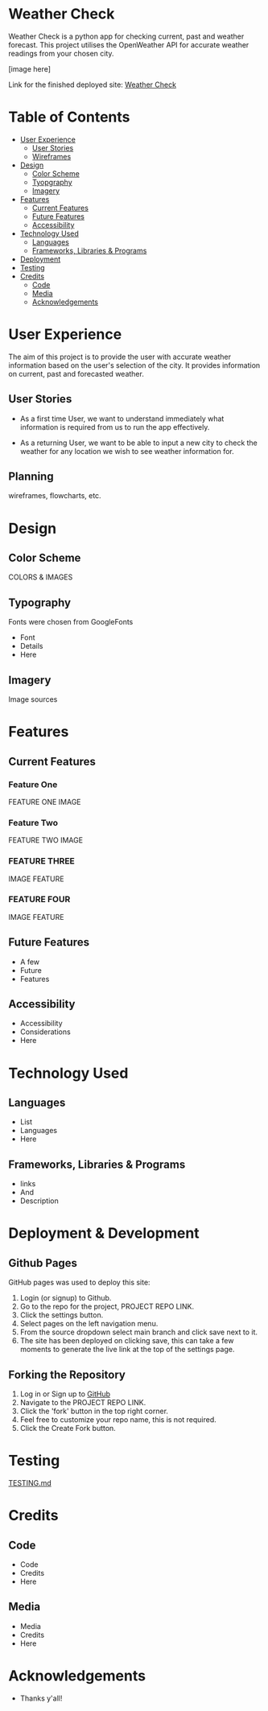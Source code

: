 # Weather Check
Weather Check is a python app for checking current, past and weather forecast.
This project utilises the OpenWeather API for accurate weather readings from your chosen city.

[image here]

Link for the finished deployed site: [Weather Check](https://weather-check-e66ed6c3dc9b.herokuapp.com/)

# Table of Contents

* [User Experience](#user-experience)
    * [User Stories](#user-stories)
    * [Wireframes](#wireframes)
* [Design](#design)
    * [Color Scheme](#color-scheme)
    * [Tyopgraphy](#typography)
    * [Imagery](#imagery)
* [Features](#features)
    * [Current Features](#current-features)
    * [Future Features](#future-features)
    * [Accessibility](#accessibility)
* [Technology Used](#technology-used)
    * [Languages](#languages)
    * [Frameworks, Libraries & Programs](#frameworks-libraries--programs)
* [Deployment](#deployment)
* [Testing](#testing)
* [Credits](#credits)
    * [Code](#code)
    * [Media](#media)
    * [Acknowledgements](#acknowledgements)

# User Experience

The aim of this project is to provide the user with accurate weather information based on the user's selection of the city.
It provides information on current, past and forecasted weather.

## User Stories

* As a first time User, we want to understand immediately what information is required from us to run the app effectively.
  
* As a returning User, we want to be able to input a new city to check the weather for any location we wish to see weather information for.

## Planning

wireframes, flowcharts, etc.

# Design

## Color Scheme

COLORS & IMAGES

## Typography

Fonts were chosen from GoogleFonts

* Font
* Details
* Here

## Imagery

Image sources

# Features 

## Current Features

### Feature One

FEATURE ONE
IMAGE

### Feature Two

FEATURE TWO
IMAGE

### FEATURE THREE

IMAGE
FEATURE

### FEATURE FOUR

IMAGE
FEATURE

## Future Features

* A few
* Future
* Features

## Accessibility

* Accessibility
* Considerations
* Here

# Technology Used

## Languages

* List
* Languages
* Here

## Frameworks, Libraries & Programs 

* links
* And
* Description

# Deployment & Development

## Github Pages
GitHub pages was used to deploy this site:

1. Login (or signup) to Github.
2. Go to the repo for the project, PROJECT REPO LINK.
3. Click the settings button.
4. Select pages on the left navigation menu.
5. From the source dropdown select main branch and click save next to it.
6. The site has been deployed on clicking save, this can take a few moments to generate the live link at the top of the settings page.

## Forking the Repository

1. Log in or Sign up to [GitHub](https://github.com/)
2. Navigate to the PROJECT REPO LINK.
3. Click the 'fork' button in the top right corner.
4. Feel free to customize your repo name, this is not required.
5. Click the Create Fork button.

# Testing

[TESTING.md](TESTING.md)

# Credits

## Code

* Code
* Credits
* Here

## Media

* Media
* Credits
* Here

# Acknowledgements

* Thanks y'all!